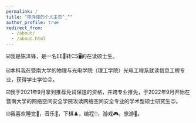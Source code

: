 ```yaml
---
permalink: /
title: "陈泽锋的个人主页^_^"
author_profile: true
redirect_from: 
  - /about/
  - /about.html
---
```



☑️我是陈泽锋，是一名EE🔌转CS🖥️的在读硕士生。

☑️本科我在暨南大学的物理与光电学院（理工学院）光电工程系就读信息工程专业，获得学士学位😉。

☑️我于2021年9月拿到推荐免试保送的资格，并跨专业推免，于2022年9月开始在暨南大学的网络空间安全学院攻读网络空间安全专业的学术型硕士研究生😉。

☑️我喜欢睡觉🛌，音乐🎵，下棋♟️，编程🖱️，游戏🎮，旅游🛬。
